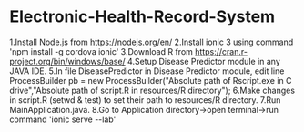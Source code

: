 # Electronic-Health-Record-System

1.Install Node.js from https://nodejs.org/en/
2.Install ionic 3 using command 'npm install -g cordova ionic'
3.Download R from https://cran.r-project.org/bin/windows/base/
4.Setup Disease Predictor module in any JAVA IDE.
5.In file DiseasePredictor in Disease Predictor module, edit line ProcessBuilder pb = new ProcessBuilder("Absolute path of Rscript.exe in C drive","Absolute path of script.R in resources/R directory");
6.Make changes in script.R (setwd & test) to set their path to resources/R directory.
7.Run MainApplication.java.
8.Go to Application directory->open terminal->run command 'ionic serve --lab'
